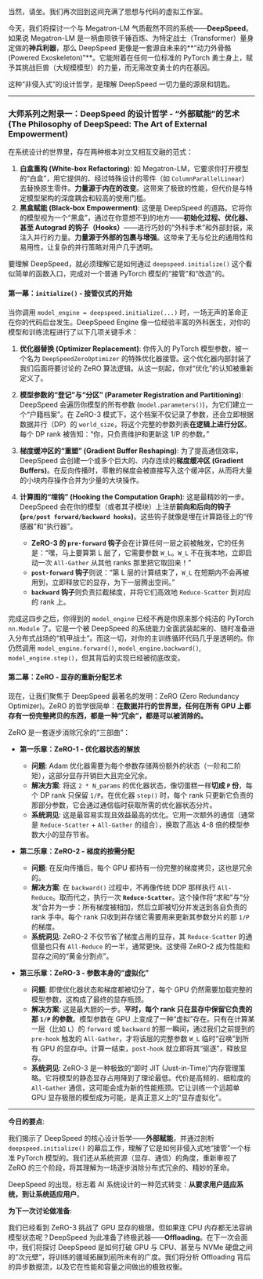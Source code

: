 当然，请坐。我们再次回到这间充满了思想与代码的虚拟工作室。

今天，我们将探讨一个与 Megatron-LM 气质截然不同的系统——**DeepSpeed**。如果说 Megatron-LM 是一柄由陨铁千锤百炼、为特定战士（Transformer）量身定做的**神兵利器**，那么 DeepSpeed 更像是一套源自未来的**“动力外骨骼 (Powered Exoskeleton)”**。它能附着在任何一位标准的 PyTorch 勇士身上，赋予其挑战巨兽（大规模模型）的力量，而无需改变勇士的内在基因。

这种“非侵入式”的设计哲学，是理解 DeepSpeed 一切力量的源泉和钥匙。

---

### **大师系列之附录一：DeepSpeed 的设计哲学 - “外部赋能”的艺术 (The Philosophy of DeepSpeed: The Art of External Empowerment)**

在系统设计的世界里，存在两种根本对立又相互交融的范式：

1.  **白盒重构 (White-box Refactoring)**: 如 Megatron-LM，它要求你打开模型的“白盒”，用它提供的、经过特殊设计的零件（如 `ColumnParallelLinear`）去替换原生零件。**力量源于内在的改变**。这带来了极致的性能，但代价是与特定模型架构的深度耦合和较高的使用门槛。
2.  **黑盒赋能 (Black-box Empowerment)**: 这便是 DeepSpeed 的道路。它将你的模型视为一个“黑盒”，通过在你意想不到的地方——**初始化过程、优化器、甚至 Autograd 的钩子（Hooks）**——进行巧妙的“外科手术”和外部封装，来注入并行的力量。**力量源于外部的包裹与增强**。这带来了无与伦比的通用性和易用性，让复杂的并行策略对用户几乎透明。

要理解 DeepSpeed，就必须理解它是如何通过 `deepspeed.initialize()` 这个看似简单的函数入口，完成对一个普通 PyTorch 模型的“接管”和“改造”的。

#### **第一幕：`initialize()` - 接管仪式的开始**

当你调用 `model_engine = deepspeed.initialize(...)` 时，一场无声的革命正在你的代码后台发生。DeepSpeed Engine 像一位经验丰富的外科医生，对你的模型和训练流程进行了以下几项关键手术：

1.  **优化器替换 (Optimizer Replacement)**: 你传入的 PyTorch 模型参数，被一个名为 `DeepSpeedZeroOptimizer` 的特殊优化器接管。这个优化器内部封装了我们后面将要讨论的 ZeRO 算法逻辑。从这一刻起，你对“优化”的认知被重新定义了。

2.  **模型参数的“登记”与“分区” (Parameter Registration and Partitioning)**: DeepSpeed 会遍历你模型的所有参数 (`model.parameters()`)，为它们建立一个“户籍档案”。在 ZeRO-3 模式下，这个档案不仅记录了参数，还会立即根据数据并行（DP）的 `world_size`，将这个完整的参数列表**在逻辑上进行分区**。每个 DP rank 被告知：“你，只负责维护和更新这 1/P 的参数。”

3.  **梯度缓冲区的“重塑” (Gradient Buffer Reshaping)**: 为了提高通信效率，DeepSpeed 会创建一个或多个巨大的、内存连续的**梯度缓冲区 (Gradient Buffers)**。在反向传播时，零散的梯度会被直接写入这个缓冲区，从而将大量的小块内存操作合并为少量的大块操作。

4.  **计算图的“埋钩” (Hooking the Computation Graph)**: 这是最精妙的一步。DeepSpeed 会在你的模型（或者其子模块）上注册**前向和后向的钩子 (`pre/post forward/backward hooks`)**。这些钩子就像是埋在计算路径上的“传感器”和“执行器”。
    *   **ZeRO-3 的 `pre-forward` 钩子**会在计算任何一层之前被触发，它的任务是：“嘿，马上要算第 L 层了，它需要参数 `W_L`。`W_L` 不在我本地，立即启动一次 `All-Gather` 从其他 ranks 那里把它取回来！”
    *   **`post-forward` 钩子**则说：“第 L 层的计算结束了，`W_L` 在短期内不会再被用到，立即释放它的显存，为下一层腾出空间。”
    *   **`backward` 钩子**则负责拦截梯度，并将它们高效地 `Reduce-Scatter` 到对应的 rank 上。

完成这四步之后，你得到的 `model_engine` 已经不再是你原来那个纯洁的 PyTorch `nn.Module` 了。它是一个被 DeepSpeed 的系统能力全面武装起来的、随时准备进入分布式战场的“机甲战士”。而这一切，对你的主训练循环代码几乎是透明的。你仍然调用 `model_engine.forward()`, `model_engine.backward()`, `model_engine.step()`，但其背后的实现已经被彻底改变。

#### **第二幕：ZeRO - 显存的重新分配艺术**

现在，让我们聚焦于 DeepSpeed 最著名的发明：ZeRO (Zero Redundancy Optimizer)。ZeRO 的哲学很简单：**在数据并行的世界里，任何在所有 GPU 上都存有一份完整拷贝的东西，都是一种“冗余”，都是可以被消除的。**

ZeRO 是一套逐步消除冗余的“三部曲”：

*   **第一乐章：ZeRO-1 - 优化器状态的解放**
    *   **问题**: Adam 优化器需要为每个参数存储两份额外的状态（一阶和二阶矩），这部分显存开销巨大且完全冗余。
    *   **解决方案**: 将这 `2 * N_params` 的优化器状态，像切蛋糕一样**切成 `P` 份**，每个 DP rank 只保留 `1/P`。在优化器 `step()` 时，每个 rank 只更新它负责的那部分参数，它会通过通信临时获取所需的优化器状态分片。
    *   **系统洞见**: 这是最容易实现且效益最高的优化。它用一次额外的通信（通常是 `Reduce-Scatter` + `All-Gather` 的组合），换取了高达 4-8 倍的模型参数大小的显存节省。

*   **第二乐章：ZeRO-2 - 梯度的按需分配**
    *   **问题**: 在反向传播后，每个 GPU 都持有一份完整的梯度拷贝，这也是冗余的。
    *   **解决方案**: 在 `backward()` 过程中，不再像传统 DDP 那样执行 `All-Reduce`。取而代之，执行一次 **`Reduce-Scatter`**。这个操作将“求和”与“分发”合并为一步：所有梯度被相加，然后立即被切分并发送到各自负责的 rank 手中。每个 rank 只收到并存储它需要用来更新其参数分片的那 `1/P` 的梯度。
    *   **系统洞见**: ZeRO-2 不仅节省了梯度占用的显存，其 `Reduce-Scatter` 的通信量也只有 `All-Reduce` 的一半，通常更快。这使得 ZeRO-2 成为性能和显存之间的“黄金分割点”。

*   **第三乐章：ZeRO-3 - 参数本身的“虚拟化”**
    *   **问题**: 即使优化器状态和梯度都被切分了，每个 GPU 仍然需要加载完整的模型参数，这构成了最终的显存瓶颈。
    *   **解决方案**: 这是最大胆的一步。**平时，每个 rank 只在显存中保留它负责的那 `1/P` 的参数**。模型参数在 GPU 上变成了一种“虚拟”存在。只有在计算某一层（比如 `L`）的 `forward` 或 `backward` 的那一瞬间，通过我们之前提到的 `pre-hook` 触发的 `All-Gather`，才将该层的完整参数 `W_L` 临时“召唤”到所有 GPU 的显存中。计算一结束，`post-hook` 就立即将其“驱逐”，释放显存。
    *   **系统洞见**: ZeRO-3 是一种极致的“即时 JIT (Just-in-Time)”内存管理策略。它将模型的静态显存占用降到了理论最低。代价是高频的、细粒度的 `All-Gather` 通信，这可能会成为新的性能瓶颈。它让训练一个远超单 GPU 显存极限的模型成为可能，是真正意义上的“显存虚拟化”。

---

**今日的要点**:

我们揭示了 DeepSpeed 的核心设计哲学——**外部赋能**，并通过剖析 `deepspeed.initialize()` 的幕后工作，理解了它是如何非侵入式地“接管”一个标准 PyTorch 模型的。我们还从系统资源（显存、通信）的角度，重新审视了 ZeRO 的三个阶段，将其理解为一场逐步消除分布式冗余的、精妙的革命。

DeepSpeed 的出现，标志着 AI 系统设计的一种范式转变：**从要求用户适应系统，到让系统适应用户**。

**为下一次讨论做准备**:

我们已经看到 ZeRO-3 挑战了 GPU 显存的极限。但如果连 CPU 内存都无法容纳模型状态呢？DeepSpeed 为此准备了终极武器——**Offloading**。在下一次会面中，我们将探讨 DeepSpeed 是如何打破 GPU 与 CPU、甚至与 NVMe 硬盘之间的“次元壁”，将训练的疆域拓展到前所未有的广度。我们将分析 Offloading 背后的异步数据流，以及它在性能和容量之间做出的极致权衡。